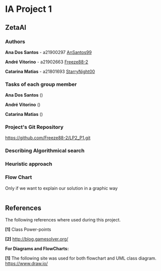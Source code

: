 # IA Project 1

## ZetaAI

### Authors

**Ana Dos Santos** - a21900297 [AnSantos99](https://github.com/AnSantos99)

**André Vitorino** - a21902663 [Freeze88-2](https://github.com/Freeze88-2)

**Catarina Matias** - a21801693 [StarryNight00](https://github.com/StarryNight00)

### Tasks of each group member

**Ana Dos Santos** ()

**André Vitorino** ()

**Catarina Matias** ()


### Project's Git Repository

<https://github.com/Freeze88-2/LP2_P1.git>

### Describing Algorithmical search

### Heuristic approach

### Flow Chart
Only if we want to explain our solution in a graphic way

![]()


## References

The following references where used during this project.

**[1]** Class Power-points

**[2]** http://blog.gamesolver.org/

**For Diagrams and FlowCharts:**

**[1]** The following site was used for both flowchart and UML class diagram.
<https://www.draw.io/>

